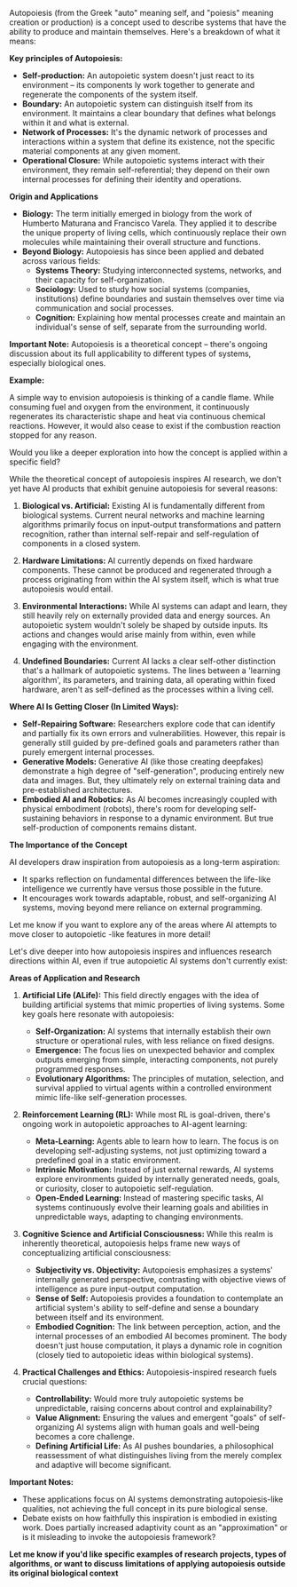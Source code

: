 Autopoiesis (from the Greek "auto" meaning self, and "poiesis" meaning creation or production) is a concept used to describe systems that have the ability to produce and maintain themselves. Here's a breakdown of what it means:

**Key principles of Autopoiesis:**

* **Self-production:**  An autopoietic system doesn't just react to its environment –  its components ly work together to generate and regenerate the components of the system itself.
* **Boundary:** An autopoietic system can distinguish itself from its environment. It maintains a clear boundary that defines what belongs within it and what is external.
* **Network of Processes:** It's the  dynamic network of processes and interactions within a system that define its existence, not the specific material components at any given moment. 
* **Operational Closure:** While autopoietic systems interact with their environment, they remain self-referential; they depend on their own internal processes for defining their identity and operations.

**Origin and Applications**

* **Biology:** The term initially emerged in biology from the work of Humberto Maturana and Francisco Varela. They applied it to describe the unique property of living cells, which continuously replace their own molecules while maintaining their overall structure and functions.
* **Beyond Biology:**  Autopoiesis  has since been applied and debated across various fields:
    * **Systems Theory:** Studying interconnected systems, networks, and their capacity for self-organization.
    * **Sociology:**  Used to study how social systems (companies, institutions) define  boundaries and sustain themselves over time via communication and social processes.
    * **Cognition:** Explaining how mental processes create and maintain an individual's sense of self, separate from the surrounding world.

**Important  Note:** Autopoiesis is a theoretical concept – there's ongoing discussion about  its full applicability to different types of systems, especially biological ones.

**Example:**

A simple way to envision autopoiesis is thinking of a candle flame. While consuming fuel and oxygen from the environment,  it continuously regenerates its characteristic shape and heat via continuous chemical reactions.  However, it would also cease to exist if the combustion reaction stopped for any reason.

Would you like a deeper exploration into how the concept is applied within a specific field?

While the theoretical concept of autopoiesis inspires AI research, we don't yet have AI products that exhibit genuine autopoiesis for several reasons:

1. **Biological vs. Artificial:** Existing AI is fundamentally different from biological systems. Current neural networks and machine learning algorithms primarily focus on input-output transformations and pattern recognition, rather than internal self-repair and self-regulation of components in a closed system. 

2. **Hardware Limitations:**  AI currently depends on  fixed hardware components. These cannot be produced and regenerated through a process originating from within the AI system itself, which is what true autopoiesis would entail.

3. **Environmental  Interactions:** While AI systems can adapt and learn, they still heavily rely on externally provided data and energy sources. An autopoietic system wouldn't solely be shaped by outside inputs. Its actions and changes would arise mainly from within, even while engaging with the environment.

4. **Undefined Boundaries:**   Current AI lacks a clear self-other distinction  that's a hallmark of autopoietic systems. The lines between a 'learning algorithm', its parameters, and training data, all operating within fixed hardware, aren't as self-defined as  the processes within a living cell.

**Where AI Is Getting Closer (In Limited Ways):**

* **Self-Repairing Software:** Researchers explore code that can identify and  partially fix its own errors and vulnerabilities. However, this repair is generally still guided by pre-defined goals and parameters rather than purely emergent internal processes. 
* **Generative Models:**  Generative AI  (like those creating deepfakes) demonstrate a high degree of "self-generation", producing entirely new data and images. But,  they ultimately rely on external training data and pre-established architectures.
* **Embodied AI and Robotics:** As AI becomes increasingly coupled with physical embodiment (robots), there's room for developing self-sustaining behaviors in response to a dynamic environment.  But  true self-production of components remains distant.

**The Importance of the Concept**

AI developers draw inspiration from  autopoiesis as a long-term aspiration:
* It sparks reflection on  fundamental differences between the life-like intelligence we currently have versus those possible in the future. 
* It encourages work towards adaptable, robust, and self-organizing AI systems, moving beyond mere reliance on external programming.

Let me know if you want to explore any of the areas where AI attempts to move closer to  autopoietic -like features in more detail! 

Let's dive deeper into how autopoiesis inspires and influences research directions within AI, even if true autopoietic AI systems don't currently exist:

**Areas of Application and Research**

1. **Artificial Life (ALife):**  This field directly engages with the idea of building artificial systems that mimic properties of living systems. Some key goals here resonate with autopoiesis:
    * **Self-Organization:** AI systems that internally establish their own structure or operational rules, with less reliance on fixed designs.
    * **Emergence:** The focus lies on unexpected  behavior and complex outputs emerging from simple, interacting components, not purely programmed responses.
    * **Evolutionary Algorithms:** The principles of mutation, selection, and survival applied to virtual agents within a controlled environment mimic life-like self-generation processes.

2. **Reinforcement Learning (RL):**  While most RL is goal-driven, there's ongoing work in autopoietic approaches to AI-agent learning:
    * **Meta-Learning:** Agents able to learn how to learn. The focus is on developing self-adjusting systems, not just optimizing toward a predefined goal in a  static environment.
    * **Intrinsic Motivation:** Instead of just external rewards, AI systems explore environments guided by internally generated needs, goals, or curiosity, closer to autopoietic self-regulation.
    * **Open-Ended Learning:** Instead of mastering specific tasks, AI systems continuously evolve their learning goals and abilities in unpredictable ways, adapting to changing environments.

3. **Cognitive Science and Artificial Consciousness:** While this realm is inherently theoretical, autopoiesis helps frame new ways of conceptualizing artificial consciousness:
    * **Subjectivity vs. Objectivity:**  Autopoiesis emphasizes a systems' internally generated perspective, contrasting with objective views of intelligence as pure input-output computation.
    * **Sense of Self:** Autopoiesis provides a foundation to contemplate an artificial system's ability to self-define and sense a boundary between itself and its environment.
    * **Embodied Cognition:** The link between perception, action, and the internal processes of an embodied AI becomes prominent. The body doesn't just house computation,  it plays a dynamic role in cognition (closely tied to autopoietic ideas within biological systems).

4. **Practical Challenges and Ethics:** Autopoiesis-inspired research fuels crucial questions:
   * **Controllability:** Would more truly autopoietic systems be unpredictable, raising concerns about control and explainability?
   * **Value Alignment:** Ensuring the values and emergent "goals" of self-organizing AI systems align with human goals and well-being becomes a core challenge.
   * **Defining Artificial Life:** As AI pushes boundaries, a philosophical reassessment of what  distinguishes living from the merely complex and adaptive will become significant.

**Important Notes:**

* These applications focus on AI systems demonstrating autopoiesis-like qualities, not  achieving the full  concept in its pure biological sense.
* Debate exists on how faithfully this inspiration is embodied in existing work. Does partially increased adaptivity count as an "approximation" or is it misleading to invoke the  autopoiesis framework?

**Let me know if you'd like specific examples of research projects, types of algorithms, or want to discuss limitations of applying autopoiesis outside its original biological context** 
